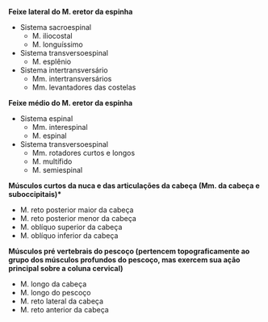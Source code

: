 **Feixe lateral do M. eretor da espinha**
- Sistema sacroespinal
	- M. iliocostal
	- M. longuíssimo
- Sistema transversoespinal
	- M. esplênio
- Sistema intertransversário
	- Mm. intertransversários
	- Mm. levantadores das costelas

**Feixe médio do M. eretor da espinha**
- Sistema espinal
	- Mm. interespinal
	- M. espinal
- Sistema transversoespinal
	- Mm. rotadores curtos e longos
	- M. multífido
	- M. semiespinal

**Músculos curtos da nuca e das articulações da cabeça (Mm. da cabeça e
suboccipitais)\***
- M. reto posterior maior da cabeça
- M. reto posterior menor da cabeça
- M. oblíquo superior da cabeça
- M. oblíquo inferior da cabeça


**Músculos pré vertebrais do pescoço (pertencem topograficamente ao grupo
dos músculos profundos do pescoço, mas exercem sua ação principal sobre a coluna
cervical)**
- M. longo da cabeça
- M. longo do pescoço
- M. reto lateral da cabeça
- M. reto anterior da cabeça
